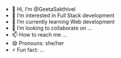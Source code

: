 - 👋 Hi, I’m @GeetaSakthivel
- 👀 I’m interested in Full Stack development
- 🌱 I’m currently learning Web development
- 💞️ I’m looking to collaborate on ...
- 📫 How to reach me ...
- 😄 Pronouns: she/her
- ⚡ Fun fact: ...

<!---
GeetaSakthivel/GeetaSakthivel is a ✨ special ✨ repository because its `README.md` (this file) appears on your GitHub profile.
You can click the Preview link to take a look at your changes.
--->

